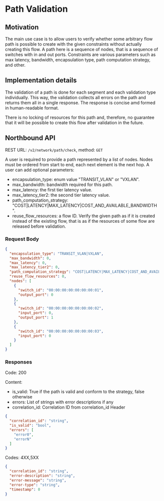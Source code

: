 # Path Validation

## Motivation
The main use case is to allow users to verify whether some arbitrary flow path is possible to create with the given 
constraints without actually creating this flow. A path here is a sequence of nodes, that is a sequence of switches
with in and out ports. Constraints are various parameters such as max latency, bandwidth, encapsulation type, 
path computation strategy, and other.

## Implementation details
The validation of a path is done for each segment and each validation type individually. This way, the validation
collects all errors on the path and returns them all in a single response. The response is concise amd formed 
in human-readable format.

There is no locking of resources for this path and, therefore, no guarantee that it will be possible to create this flow 
after validation in the future.

## Northbound API

REST URL: ```/v2/network/path/check```, method: ```GET```

A user is required to provide a path represented by a list of nodes. Nodes must be ordered from start to end, 
each next element is the next hop. A user can add optional parameters:
- encapsulation_type: enum value "TRANSIT_VLAN" or "VXLAN".
- max_bandwidth: bandwidth required for this path.
- max_latency: the first tier latency value. 
- max_latency_tier2: the second tier latency value.
- path_computation_strategy: "COST|LATENCY|MAX_LATENCY|COST_AND_AVAILABLE_BANDWIDTH".
- reuse_flow_resources: a flow ID. Verify the given path as if it is created instead of the existing flow, that is as if
the resources of some flow are released before validation.

### Request Body
```json
{
  "encapsulation_type": "TRANSIT_VLAN|VXLAN",
  "max_bandwidth": 0,
  "max_latency": 0,
  "max_latency_tier2": 0,
  "path_computation_strategy": "COST|LATENCY|MAX_LATENCY|COST_AND_AVAILABLE_BANDWIDTH",
  "reuse_flow_resources": 0,
  "nodes": [
    {
      "switch_id": "00:00:00:00:00:00:00:01",
      "output_port": 0
    },
    {
      "switch_id": "00:00:00:00:00:00:00:02",
      "input_port": 0,
      "output_port": 1
    },
    {
      "switch_id": "00:00:00:00:00:00:00:03",
      "input_port": 0
    }
  ]
}
```

### Responses

Code: 200

Content:
- is_valid: True if the path is valid and conform to the strategy, false otherwise
- errors: List of strings with error descriptions if any
- correlation_id: Correlation ID from correlation_id Header
```json
{
  "correlation_id": "string",
  "is_valid": "bool",
  "errors": [
    "error0",
    "errorN"
  ]
}
```

Codes: 4XX,5XX
```json
{
  "correlation_id": "string",
  "error-description": "string",
  "error-message": "string",
  "error-type": "string",
  "timestamp": 0
}
```

